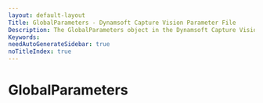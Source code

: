 ```yaml
---
layout: default-layout
Title: GlobalParameters - Dynamsoft Capture Vision Parameter File
Description: The GlobalParameters object in the Dynamsoft Capture Vision Parameter File is XXX.
Keywords:
needAutoGenerateSidebar: true
noTitleIndex: true
---
```


# GlobalParameters
